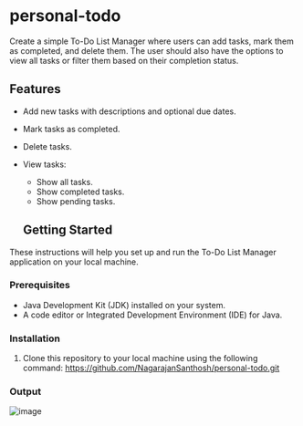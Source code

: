 # personal-todo
Create a simple To-Do List Manager where users can add tasks, mark them as completed, and delete them. The user should also have the options to view all tasks or filter them based on their completion status.

## Features

- Add new tasks with descriptions and optional due dates.
- Mark tasks as completed.
- Delete tasks.
- View tasks:
  - Show all tasks.
  - Show completed tasks.
  - Show pending tasks.
 
  ## Getting Started

These instructions will help you set up and run the To-Do List Manager application on your local machine.

### Prerequisites

- Java Development Kit (JDK) installed on your system.
- A code editor or Integrated Development Environment (IDE) for Java.

### Installation

1. Clone this repository to your local machine using the following command:
   https://github.com/NagarajanSanthosh/personal-todo.git

### Output


![image](https://github.com/NagarajanSanthosh/personal-todo/assets/110588320/dc7b49b6-1d4f-4e5f-b113-ed291f8fd7b0)


